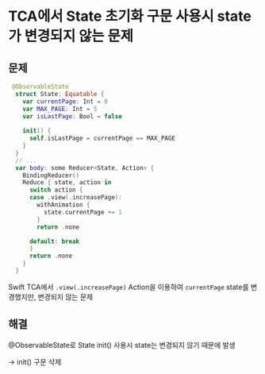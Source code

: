# TCA에서 State 초기화 구문 사용시 state가 변경되지 않는 문제

## 문제

```swift
 @ObservableState
  struct State: Equatable {
    var currentPage: Int = 0
    var MAX_PAGE: Int = 5
    var isLastPage: Bool = false
    
    init() {
      self.isLastPage = currentPage == MAX_PAGE
    }
  }
  // ...
  var body: some Reducer<State, Action> {
    BindingReducer()
    Reduce { state, action in
      switch action {
      case .view(.increasePage):
        withAnimation {
          state.currentPage += 1
        }
        return .none

      default: break
      }
      return .none
    }
  }
```
Swift TCA에서 `.view(.increasePage)` Action을 이용하여 `currentPage` state를 변경했지만, 변경되지 않는 문제

## 해결

@ObservableState로 State init() 사용시 state는 변경되지 않기 때문에 발생

-> init() 구문 삭제

